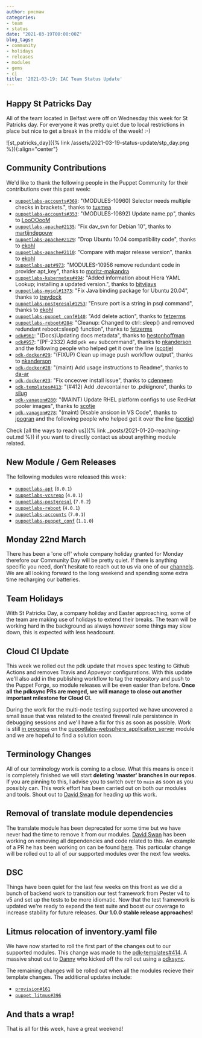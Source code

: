 ```yaml
---
author: pmcmaw
categories:
- team
- status
date: "2021-03-19T00:00:00Z"
blog_tags:
- community
- holidays
- releases
- modules
- gems
- ci
title: '2021-03-19: IAC Team Status Update'
---
```


## Happy St Patricks Day

All of the team located in Belfast were off on Wednesday this week for St Patricks day. For everyone it was pretty quiet due to local restrictions in place but nice to get a break in the middle of the week! :-)

![st_patricks_day]({% link /assets/2021-03-19-status-update/stp_day.png %}){:align="center"}

## Community Contributions

We'd like to thank the following people in the Puppet Community for their contributions over this past week:

- [`puppetlabs-accounts#369`][puppetlabs-accounts-pr-369]: "(MODULES-10960) Selector needs multiple checks in brackets.", thanks to [tuxmea][tuxmea]
- [`puppetlabs-accounts#353`][puppetlabs-accounts-pr-353]: "(MODULES-10892) Update name.pp", thanks to [LooOOooM][LooOOooM]
- [`puppetlabs-apache#2135`][puppetlabs-apache-pr-2135]: "Fix dav_svn for Debian 10", thanks to [martijndegouw][martijndegouw]
- [`puppetlabs-apache#2129`][puppetlabs-apache-pr-2129]: "Drop Ubuntu 10.04 compatibility code", thanks to [ekohl][ekohl]
- [`puppetlabs-apache#2110`][puppetlabs-apache-pr-2110]: "Compare with major release version", thanks to [ekohl][ekohl]
- [`puppetlabs-apt#973`][puppetlabs-apt-pr-973]: "MODULES-10956 remove redundant code in provider apt_key", thanks to [moritz-makandra][moritz-makandra]
- [`puppetlabs-kubernetes#494`][puppetlabs-kubernetes-pr-494]: "Added information about Hiera YAML Lookup; installing a updated version.", thanks to [bitvijays][bitvijays]
- [`puppetlabs-mysql#1373`][puppetlabs-mysql-pr-1373]: "Fix Java binding package for Ubuntu 20.04", thanks to [treydock][treydock]
- [`puppetlabs-postgresql#1253`][puppetlabs-postgresql-pr-1253]: "Ensure port is a string in psql command", thanks to [ekohl][ekohl]
- [`puppetlabs-puppet_conf#140`][puppetlabs-puppet_conf-pr-140]: "Add delete action", thanks to [fetzerms][fetzerms]
- [`puppetlabs-reboot#284`][puppetlabs-reboot-pr-284]: "Cleanup: Changed to ctrl::sleep() and removed redundant reboot::sleep() function", thanks to [fetzerms][fetzerms]
- [`pdk#961`][pdk-pr-961]: "(Docs)Updating docs metadata", thanks to [hestonhoffman][hestonhoffman]
- [`pdk#957`][pdk-pr-957]: "(PF-2332) Add `pdk env` subcommand", thanks to [nkanderson][nkanderson] and the following people who helped get it over the line ([scotje][scotje])
- [`pdk-docker#29`][pdk-docker-pr-29]: "(FIXUP) Clean up image push workflow output", thanks to [nkanderson][nkanderson]
- [`pdk-docker#28`][pdk-docker-pr-28]: "(maint) Add usage instructions to Readme", thanks to [da-ar][da-ar]
- [`pdk-docker#23`][pdk-docker-pr-23]: "Fix onceover install issue", thanks to [cdenneen][cdenneen]
- [`pdk-templates#413`][pdk-templates-pr-413]: "(#412) Add .devcontainer to .pdkignore", thanks to [silug][silug]
- [`pdk-vanagon#280`][pdk-vanagon-pr-280]: "(MAINT) Update RHEL platform configs to use RedHat pooler images", thanks to [scotje][scotje]
- [`pdk-vanagon#278`][pdk-vanagon-pr-278]: "(maint) Disable ansicon in VS Code", thanks to [jpogran][jpogran] and the following people who helped get it over the line ([scotje][scotje])

Check [all the ways to reach us]({% link _posts/2021-01-20-reaching-out.md %}) if you want to directly contact us about anything module related.

## New Module / Gem Releases

The following modules were released this week:

- [`puppetlabs-apt`][puppetlabs-apt] (`8.0.1`)
- [`puppetlabs-vcsrepo`][puppetlabs-vcsrepo] (`4.0.1`)
- [`puppetlabs-postgresql`][puppetlabs-postgresql] (`7.0.2`)
- [`puppetlabs-reboot`][puppetlabs-reboot] (`4.0.1`)
- [`puppetlabs-accounts`][puppetlabs-accounts] (`7.0.1`)
- [`puppetlabs-puppet_conf`][puppetlabs-puppet_conf] (`1.1.0`)

## Monday 22nd March

There has been a 'one off' whole company holiday granted for Monday therefore our Community Day will be pretty quiet. If there is anything specific you need, don't hesitate to reach out to us via one of our [channels](https://puppetlabs.github.io/iac/team/2021/01/20/reaching-out.html). We are all looking forward to the long weekend and spending some extra time recharging our batteries.

## Team Holidays

With St Patricks Day, a company holiday and Easter approaching, some of the team are making use of holidays to extend their breaks.
The team will be working hard in the background as always however some things may slow down, this is expected with less headcount.

## Cloud CI Update

This week we rolled out the pdk update that moves spec testing to Github Actions and removes Travis and Appveyor configurations. With this update we'll also add in the publishing workflow to tag the repository and push to the Puppet Forge, so module releases will be even easier than before. **Once all the pdksync PRs are merged, we will manage to close out another important milestone for Cloud CI.**

During the work for the multi-node testing supported we have uncovered a small issue that was related to the created firewall rule persistence in debugging sessions and we'll have a fix for this as soon as possible. Work is still [in progress](https://github.com/puppetlabs/puppetlabs-websphere_application_server/pull/223) on the [puppetlabs-websphere_application_server][puppetlabs-websphere_application_server] module and we are hopeful to find a solution soon.

## Terminology Changes

All of our terminology work is coming to a close. What this means is once it is completely finished we will start **deleting 'master' branches in our repos**. If you are pinning to this, I advise you to switch over to `main` as soon as you possibly can. This work effort has been carried out on both our modules and tools. Shout out to [David Swan][DavidSwan] for heading up this work.

## Removal of translate module dependencies

The translate module has been deprecated for some time but we have never had the time to remove it from our modules. [David Swan][DavidSwan] has been working on removing all dependencies and code related to this. An example of a PR he has been working on can be found [here](https://github.com/puppetlabs/puppetlabs-accounts/pull/373/files). This particular change will be rolled out to all of our supported modules over the next few weeks.

## DSC

Things have been quiet for the last few weeks on this front as we did a bunch of backend work to transition our test framework from Pester v4 to v5 and set up the tests to be more idiomatic.
Now that the test framework is updated we're ready to expand the test suite and boost our coverage to increase stability for future releases. **Our 1.0.0 stable release approaches!**

## Litmus relocation of inventory.yaml file

We have now started to roll the first part of the changes out to our supported modules. This change was made to the [pdk-templates#414][pdk-templates-pr-414].
A massive shout out to [Danny][Danny] who kicked off the roll out using a [pdksync][pdksync].

The remaining changes will be rolled out when all the modules recieve their template changes. The additional updates include:

- [`provision#161`][provision-pr-161]
- [`puppet_litmus#396`][litmus-pr-396]

## And thats a wrap!

That is all for this week, have a great weekend!

  [puppetlabs-apt]: https://github.com/puppetlabs/puppetlabs-apt
  [puppetlabs-vcsrepo]: https://github.com/puppetlabs/puppetlabs-vcsrepo
  [puppetlabs-postgresql]: https://github.com/puppetlabs/puppetlabs-postgresql
  [puppetlabs-reboot]: https://github.com/puppetlabs/puppetlabs-reboot
  [puppetlabs-accounts]: https://github.com/puppetlabs/puppetlabs-accounts
  [puppetlabs-puppet_conf]: https://github.com/puppetlabs/puppetlabs-puppet_conf
  [puppetlabs-websphere_application_server]: https://github.com/puppetlabs/puppetlabs-websphere_application_server
  [puppetlabs-accounts-pr-369]: https://github.com/puppetlabs/puppetlabs-accounts/pull/369
  [tuxmea]: https://github.com/tuxmea
  [puppetlabs-accounts-pr-353]: https://github.com/puppetlabs/puppetlabs-accounts/pull/353
  [LooOOooM]: https://github.com/LooOOooM
  [puppetlabs-apache-pr-2135]: https://github.com/puppetlabs/puppetlabs-apache/pull/2135
  [martijndegouw]: https://github.com/martijndegouw
  [puppetlabs-apache-pr-2129]: https://github.com/puppetlabs/puppetlabs-apache/pull/2129
  [ekohl]: https://github.com/ekohl
  [puppetlabs-apache-pr-2110]: https://github.com/puppetlabs/puppetlabs-apache/pull/2110
  [puppetlabs-apt-pr-973]: https://github.com/puppetlabs/puppetlabs-apt/pull/973
  [moritz-makandra]: https://github.com/moritz-makandra
  [puppetlabs-kubernetes-pr-494]: https://github.com/puppetlabs/puppetlabs-kubernetes/pull/494
  [bitvijays]: https://github.com/bitvijays
  [puppetlabs-mysql-pr-1373]: https://github.com/puppetlabs/puppetlabs-mysql/pull/1373
  [treydock]: https://github.com/treydock
  [puppetlabs-postgresql-pr-1253]: https://github.com/puppetlabs/puppetlabs-postgresql/pull/1253
  [puppetlabs-puppet_conf-pr-140]: https://github.com/puppetlabs/puppetlabs-puppet_conf/pull/140
  [fetzerms]: https://github.com/fetzerms
  [puppetlabs-reboot-pr-284]: https://github.com/puppetlabs/puppetlabs-reboot/pull/284
  [pdk-pr-961]: https://github.com/puppetlabs/pdk/pull/961
  [hestonhoffman]: https://github.com/hestonhoffman
  [pdk-pr-957]: https://github.com/puppetlabs/pdk/pull/957
  [nkanderson]: https://github.com/nkanderson
  [scotje]: https://github.com/scotje
  [pdk-docker-pr-29]: https://github.com/puppetlabs/pdk-docker/pull/29
  [pdk-docker-pr-28]: https://github.com/puppetlabs/pdk-docker/pull/28
  [da-ar]: https://github.com/da-ar
  [pdk-docker-pr-23]: https://github.com/puppetlabs/pdk-docker/pull/23
  [cdenneen]: https://github.com/cdenneen
  [pdk-templates-pr-413]: https://github.com/puppetlabs/pdk-templates/pull/413
  [pdk-templates-pr-414]: https://github.com/puppetlabs/pdk-templates/pull/414
  [silug]: https://github.com/silug
  [pdk-vanagon-pr-280]: https://github.com/puppetlabs/pdk-vanagon/pull/280
  [pdk-vanagon-pr-278]: https://github.com/puppetlabs/pdk-vanagon/pull/278
  [jpogran]: https://github.com/jpogran
  [provision-pr-161]: https://github.com/puppetlabs/provision/pull/161
  [litmus-pr-396]: https://github.com/puppetlabs/puppet_litmus/pull/396

  [Adrian]:             https://github.com/adrianiurca
  [Ben]:                https://github.com/binford2k
  [Ciaran]:             https://github.com/sanfrancrisko
  [Daiana]:             https://github.com/daianamezdrea
  [Danny]:              https://github.com/carabasdaniel
  [DavidSchmitt]:       https://github.com/DavidS
  [DavidSwan]:          https://github.com/david22swan
  [Disha]:              https://github.com/Disha-maker
  [Lore]:               https://github.com/lionce
  [Michael]:            https://github.com/michaeltlombardi
  [Paula]:              https://github.com/pmcmaw
  [Sheena]:             https://github.com/sheenaajay
  [Supported Modules]:  https://puppetlabs.github.io/iac/modules/
  [Tools]:              https://puppetlabs.github.io/iac/tools/
  [pdksync]:            https://github.com/puppetlabs/pdksync/
